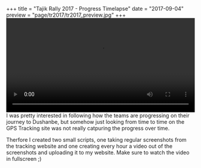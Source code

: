 +++
title = "Tajik Rally 2017 - Progress Timelapse"
date = "2017-09-04"
preview = "page/tr2017/tr2017_preview.jpg"
+++
<video style="width:100%" controls>
    <source src="https://www.bucksteeg.de/tr2017/tajik2017-routes.mp4" type="video/mp4">
    Your browser does not support the video tag.
</video>
I was pretty interested in following how the teams are progressing on their journey to Dushanbe, but somehow just looking from time to time on the GPS Tracking site was not really catpuring the progress over time. 

Therfore I created two small scripts, one taking regular screenshots from the tracking website and one creating every hour a video out of the screenshots and uploading it to my website. Make sure to watch the video in fullscreen ;)  
